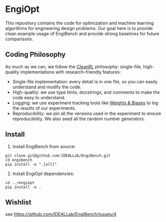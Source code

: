 # EngiOpt

This repository contains the code for optimization and machine learning algorithms for engineering design problems. Our goal here is to provide clean example usage of EngiBench and provide strong baselines for future comparisons.

## Coding Philosophy
As much as we can, we follow the [CleanRL](https://github.com/vwxyzjn/cleanrl) philosophy: single-file, high-quality implementations with research-friendly features:
* Single-file implementation: every detail is in one file, so you can easily understand and modify the code.
* High-quality: we use type hints, docstrings, and comments to make the code easy to understand.
* Logging: we use experiment tracking tools like [Weights & Biases](https://wandb.ai/site) to log the results of our experiments.
* Reproducibility: we pin all the versions used in the experiment to ensure reproducibility. We also seed all the random number generators.

## Install
1. Install EngiBench from source:
```
git clone git@github.com:IDEALLab/EngiBench.git
cd engibench
pip install -e ".[all]"
```
2. Install EngiOpt dependencies:
```
cd ../engiopt
pip install -e .
```



## Wishlist
see https://github.com/IDEALLab/EngiBench/issues/4

